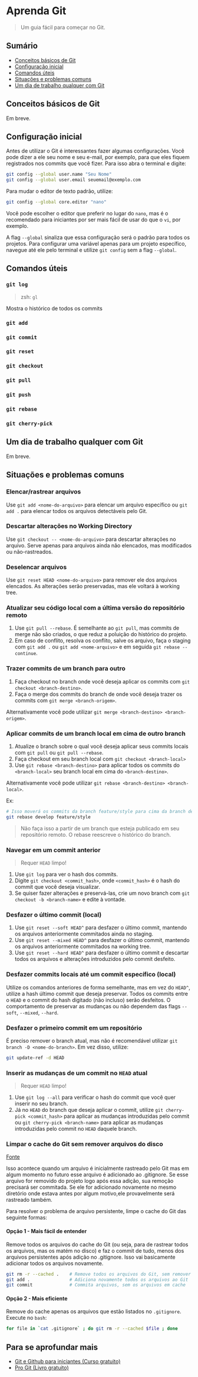 # Aprenda Git

> Um guia fácil para começar no Git.

## Sumário

-   [Conceitos básicos de Git]()
-   [Configuração inicial]()
-   [Comandos úteis]()
-   [Situações e problemas comuns]()
-   [Um dia de trabalho qualquer com Git]()

## Conceitos básicos de Git

Em breve.

## Configuração inicial

Antes de utilizar o Git é interessantes fazer algumas configurações. Você pode dizer a ele seu nome e seu e-mail, por exemplo, para que eles fiquem registrados nos commits que você fizer. Para isso abra o terminal e digite:

```sh
git config --global user.name "Seu Nome"
git config --global user.email seuemail@exemplo.com
```

Para mudar o editor de texto padrão, utilize:

```sh
git config --global core.editor "nano"
```

Você pode escolher o editor que preferir no lugar do `nano`, mas é o recomendado para iniciantes por ser mais fácil de usar do que o `vi`, por exemplo.

A flag `--global` sinaliza que essa configuração será o padrão para todos os projetos. Para configurar uma variável apenas para um projeto específico, navegue até ele pelo terminal e utilize `git config` sem a flag `--global`.

## Comandos úteis

### `git log`

> zsh: `gl`

Mostra o histórico de todos os commits

### `git add`

### `git commit`

### `git reset`

### `git checkout`

### `git pull`

### `git push`

### `git rebase`

### `git cherry-pick`

## Um dia de trabalho qualquer com Git

Em breve.

## Situações e problemas comuns

### Elencar/rastrear arquivos

Use `git add <nome-do-arquivo>` para elencar um arquivo específico ou `git add .` para elencar todos os arquivos detectáveis pelo Git.

### Descartar alterações no Working Directory

Use `git checkout -- <nome-do-arquivo>` para descartar alterações no arquivo. Serve apenas para arquivos ainda não elencados, mas modificados ou não-rastreados.

### Deselencar arquivos

Use `git reset HEAD <nome-do-arquivo>` para remover ele dos arquivos elencados. As alterações serão preservadas, mas ele voltará à working tree.

### Atualizar seu código local com a última versão do repositório remoto

1.  Use `git pull --rebase`. É semelhante ao `git pull`, mas commits de merge não são criados, o que reduz a poluição do histórico do projeto.
2.  Em caso de conflito, resolva os conflito, salve os arquivo, faça o staging com `git add .` ou `git add <nome-arquivo>` e em seguida `git rebase --continue`.

### Trazer commits de um branch para outro

1.  Faça checkout no branch onde você deseja aplicar os commits com `git checkout <branch-destino>`.
2.  Faça o merge dos commits do branch de onde você deseja trazer os commits com `git merge <branch-origem>`.

Alternativamente você pode utilizar `git merge <branch-destino> <branch-origem>`.

### Aplicar commits de um branch local em cima de outro branch

1.  Atualize o branch sobre o qual você deseja aplicar seus commits locais com `git pull` ou `git pull --rebase`.
2.  Faça checkout em seu branch local com `git checkout <branch-local>`
3.  Use `git rebase <branch-destino>` para aplicar todos os commits do `<branch-local>` seu branch local em cima do `<branch-destino>`.

Alternativamente você pode utilizar `git rebase <branch-destino> <branch-local>`.

Ex:

```sh
# Isso moverá os commits da branch feature/style para cima da branch develop
git rebase develop feature/style
```

> Não faça isso a partir de um branch que esteja publicado em seu repositório remoto. O rebase reescreve o histórico do branch.

### Navegar em um commit anterior

> Requer `HEAD` limpo!

1.  Use `git log` para ver o hash dos commits.
2.  Digite `git checkout <commit_hash>`, onde `<commit_hash>` é o hash do commit que você deseja visualizar.
3.  Se quiser fazer alterações e preservá-las, crie um novo branch com `git checkout -b <branch-name>` e edite à vontade.

### Desfazer o último commit (local)

1.  Use `git reset --soft HEAD^` para desfazer o último commit, mantendo os arquivos anteriormente commitados ainda no staging.
2.  Use `git reset --mixed HEAD^` para desfazer o último commit, mantendo os arquivos anteriormente commitados na working tree.
3.  Use `git reset --hard HEAD^` para desfazer o último commit e descartar todos os arquivos e alterações introduzidos pelo commit desfeito.

### Desfazer commits locais até um commit específico (local)

Utilize os comandos anteriores de forma semelhante, mas em vez do `HEAD^`, utilize a hash último commit que deseja preservar. Todos os commits entre o `HEAD` e o commit do hash digitado (não incluso) serão desfeitos. O comportamento de preservar as mudanças ou não dependem das flags `--soft`, `--mixed`, `--hard`.

### Desfazer o primeiro commit em um repositório

É preciso remover o branch atual, mas não é recomendável utilizar `git branch -D <nome-do-branch>`. Em vez disso, utilize:

```sh
git update-ref -d HEAD
```


### Inserir as **mudanças** de um commit no `HEAD` atual

> Requer `HEAD` limpo!

1.  Use `git log --all` para verificar o hash do commit que você quer inserir no seu branch.
2.  Já no `HEAD` do branch que deseja aplicar o commit, utilize `git cherry-pick <commit_hash>` para aplicar as mudanças introduzidas pelo commit ou `git cherry-pick <branch-name>` para aplicar as mudanças introduzidas pelo commit no `HEAD` daquele branch.

### Limpar o cache do Git sem remover arquivos do disco

[Fonte](http://www.randallkent.com/2010/04/30/gitignore-not-working/)

Isso acontece quando um arquivo é inicialmente rastreado pelo Git mas em algum momento no futuro esse arquivo é adicionado ao .gitignore. Se esse arquivo for removido do projeto logo após essa adição, sua remoção precisará ser commitada. Se ele for adicionado novamente no mesmo diretório onde estava antes por algum motivo,ele provavelmente será rastreado também.

Para resolver o problema de arquivo persistente, limpe o cache do Git das seguinte formas:

#### Opção 1 - Mais fácil de entender

Remove todos os arquivos do cache do Git (ou seja, para de rastrear todos os arquivos, mas os matém no disco) e faz o commit de tudo, menos dos arquivos persistentes após adição no .gitignore. Isso vai basicamente adicionar todos os arquivos novamente.

```sh
git rm -r --cached .    # Remove todos os arquivos do Git, sem remover do disco
git add .               # Adiciona novamente todos os arquivos ao Git
git commit              # Commita arquivos, sem os arquivos em cache
```

#### Opção 2 - Mais eficiente

Remove do cache apenas os arquivos que estão listados no `.gitignore`. Execute no `bash`:

```sh
for file in `cat .gitignore` ; do git rm -r --cached $file ; done
```

## Para se aprofundar mais

-   [Git e Github para iniciantes (Curso gratuito)](https://www.udemy.com/git-e-github-para-iniciantes/)
-   [Pro Git (Livro gratuito)](https://git-scm.com/book/pt-br/v2)
